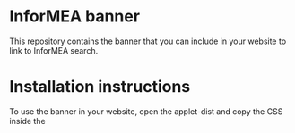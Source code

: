 InforMEA banner
===============

This repository contains the banner that you can include in your website to link to InforMEA search.


Installation instructions
=========================

To use the banner in your website, open the applet-dist and copy the CSS inside the <style> tag and the HTML between the markers.
Add those to your templates. Styles are using div#informea to avoid interfering with other website styles.

